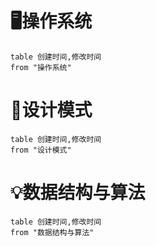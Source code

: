 # 🖥️操作系统
```dataview
table 创建时间,修改时间
from "操作系统"
```
# 🎨设计模式
```dataview
table 创建时间,修改时间
from "设计模式"
```
# 💡数据结构与算法
```dataview
table 创建时间,修改时间
from "数据结构与算法"
```
